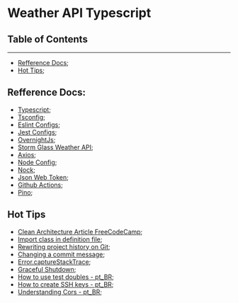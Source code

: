 # Weather API Typescript

## Table of Contents
---
- [Refference Docs](#refferencedocs);
- [Hot Tips](#hottips);

## Refference Docs:
- [Typescript]();
- [Tsconfig](https://www.typescriptlang.org/docs/handbook/tsconfig-json.html);
- [Eslint Configs](https://eslint.org/docs/user-guide/configuring/);
- [Jest Configs](https://jestjs.io/docs/configuration);
- [OvernightJs](https://github.com/seanpmaxwell/overnight);
- [Storm Glass Weather API](https://docs.stormglass.io/#/);
- [Axios](https://axios-http.com/docs/intro);
- [Node Config](https://github.com/lorenwest/node-config);
- [Nock](https://github.com/nock/nock);
- [Json Web Token](https://jwt.io/introduction);
- [Github Actions](https://docs.github.com/en/actions);
- [Pino](https://github.com/pinojs/pino);

## Hot Tips
- [Clean Architecture Article FreeCodeCamp](https://www.freecodecamp.org/news/a-quick-introduction-to-clean-architecture-990c014448d2/);
- [Import class in definition file](https://stackoverflow.com/questions/39040108/import-class-in-definition-file-d-ts/51114250#51114250);
- [Rewriting project history on Git](https://www.atlassian.com/git/tutorials/rewriting-history);
- [Changing a commit message](https://docs.github.com/en/github/committing-changes-to-your-project/creating-and-editing-commits/changing-a-commit-message);
- [Error.captureStackTrace](https://nodejs.org/api/errors.html#errors_error_capturestacktrace_targetobject_constructoropt);
- [Graceful Shutdown](https://hackernoon.com/graceful-shutdown-in-nodejs-2f8f59d1c357);
- [How to use test doubles - pt_BR](https://leanpub.com/construindo-apis-testaveis-com-nodejs/read#leanpub-auto-test-doubles);
- [How to create SSH keys - pt_BR](https://tecdicas.com/como-criar-e-utilizar-chaves-ssh-no-windows-e-linux/);
- [Understanding Cors - pt_BR](https://medium.com/@alexandremjacques/entendendo-o-cors-parte-8331d0a777e1);
